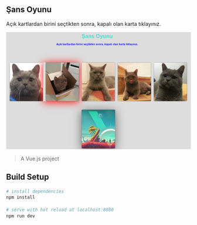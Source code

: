 ## Şans Oyunu

Açık kartlardan birini seçtikten sonra, kapalı olan karta tıklayınız. 

![1](./image/img.PNG)
> A Vue.js project

## Build Setup

``` bash
# install dependencies
npm install

# serve with hot reload at localhost:8080
npm run dev


